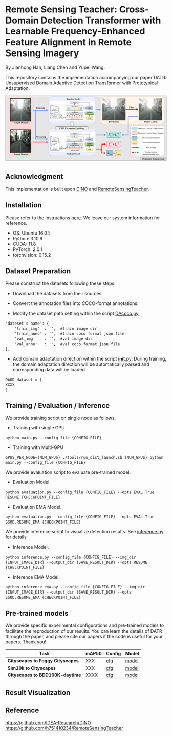 # Remote Sensing Teacher: Cross-Domain Detection Transformer with Learnable Frequency-Enhanced Feature Alignment in Remote Sensing Imagery

By Jianhong Han, Liang Chen and Yupei Wang.

This repository contains the implementation accompanying our paper DATR: Unsupervised Domain Adaptive Detection Transformer with Prototypical Adaptation.

<!--
#--暂时注释
If you find it helpful for your research, please consider citing:

```
@inproceedings{XXX,
  title     = {Remote Sensing Teacher: Cross-Domain Detection Transformer with Learnable Frequency-Enhanced Feature Alignment in Remote Sensing Imagery},
  author    = {Jianhong Han, Yupei Wang, Liang Chen},
  booktitle = {XXX},
  year      = {2023},
}
```
-->

![](/figs/Figure1.png)

## Acknowledgment
This implementation is bulit upon [DINO](https://github.com/IDEA-Research/DINO/) and [RemoteSensingTeacher](https://github.com/h751410234/RemoteSensingTeacher).

## Installation
Please refer to the instructions [here](requirements.txt). We leave our system information for reference.

* OS: Ubuntu 16.04
* Python: 3.10.9
* CUDA: 11.8
* PyTorch: 2.0.1
* torchvision: 0.15.2

## Dataset Preparation
Please construct the datasets following these steps:

- Download the datasets from their sources.

- Convert the annotation files into COCO-format annotations.

- Modify the dataset path setting within the script [DAcoco.py](./datasets/DAcoco.py)

```
'dateset's name': {
    'train_img'  : '',  #train image dir
    'train_anno' : '',  #train coco format json file
    'val_img'    : '',  #val image dir
    'val_anno'   : '',  #val coco format json file
},
```
- Add domain adaptation direction within the script [__init__.py](./datasets/__init__.py). During training, the domain adaptation direction will be automatically parsed and corresponding data will be loaded. 
```
DAOD_dataset = [
XXXX
]
```

## Training / Evaluation / Inference
We provide training script on single node as follows.
- Training with single GPU
```
python main.py --config_file {CONFIG_FILE}
```
- Training with Multi-GPU
```
GPUS_PER_NODE={NUM_GPUS} ./tools/run_dist_launch.sh {NUM_GPUS} python main.py --config_file {CONFIG_FILE}
```

We provide evaluation script to evaluate pre-trained model. 
- Evaluation Model.
```
python evaluation.py --config_file {CONFIG_FILE} --opts EVAL True RESUME {CHECKPOINT_FILE}
```
- Evaluation EMA Model.
```
python evaluation.py --config_file {CONFIG_FILE} --opts EVAL True SSOD.RESUME_EMA {CHECKPOINT_FILE}
```

We provide inference script to visualize detection results. See [inference.py](inference.py) for details
- Inference Model.
```
python inference.py --config_file {CONFIG_FILE} --img_dir {INPUT_IMAGE_DIR} --output_dir {SAVE_RESULT_DIR} --opts RESUME {CHECKPOINT_FILE}
```
- Inference EMA Model.
```
python inference_ema.py --config_file {CONFIG_FILE} --img_dir {INPUT_IMAGE_DIR} --output_dir {SAVE_RESULT_DIR} --opts SSOD.RESUME_EMA {CHECKPOINT_FILE}
```

## Pre-trained models
We provide specific experimental configurations and pre-trained models to facilitate the reproduction of our results. 
You can learn the details of DATR through the paper, and please cite our papers if the code is useful for your papers. Thank you!

Task | mAP50  | Config | Model 
------------| ------------- | -------------| -------------
**Cityscapes to Foggy Cityscapes**  | XXX | [cfg](./config/DA/DINO_4scale_C2F.py) | [model](https://pan.baidu.com/s/1-jg-3vTAo06t7yNM3NU8WQ?pwd=w3x4)
**Sim10k to Cityscapes** | XXX | [cfg](./config/DA/DINO_4scale_sim2cityscapes.py) | [model](https://pan.baidu.com/s/15pdOhVHleLQUMAXiddx9zQ?pwd=gu2z)
**Cityscapes to BDD100K-daytime** | XXXX | [cfg](./config/DA/DINO_4scale_city2BDD100k.py) | [model](https://pan.baidu.com/s/11Z9YGkP0E2mTyT8itKzpfQ?pwd=x4si)

## Result Visualization 



## Reference
https://github.com/IDEA-Research/DINO
https://github.com/h751410234/RemoteSensingTeacher